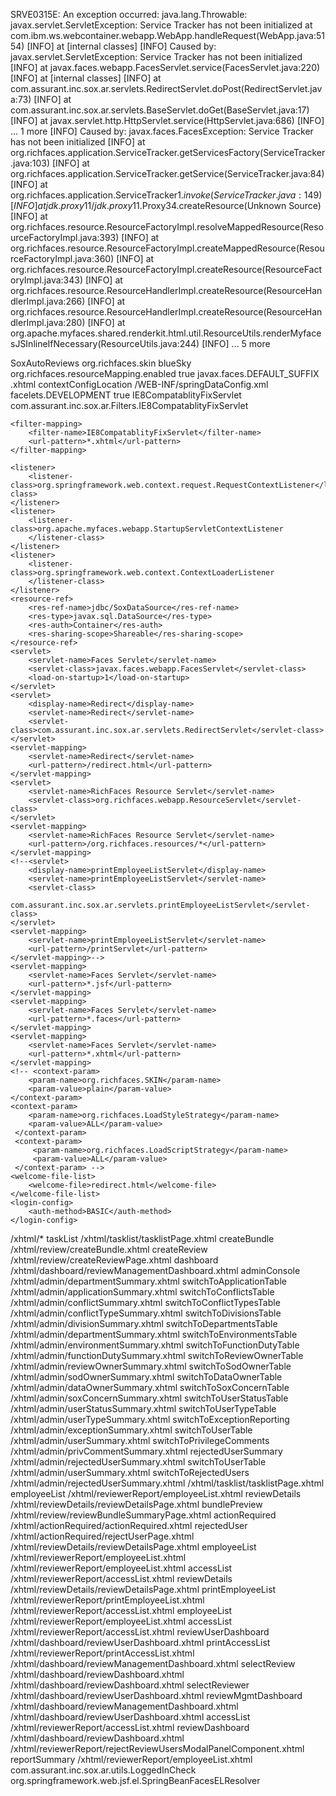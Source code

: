 SRVE0315E: An exception occurred: java.lang.Throwable: javax.servlet.ServletException: Service Tracker has not been initialized
at com.ibm.ws.webcontainer.webapp.WebApp.handleRequest(WebApp.java:5154)
[INFO]  at [internal classes]
[INFO] Caused by: javax.servlet.ServletException: Service Tracker has not been initialized
[INFO]  at javax.faces.webapp.FacesServlet.service(FacesServlet.java:220)
[INFO]  at [internal classes]
[INFO]  at com.assurant.inc.sox.ar.servlets.RedirectServlet.doPost(RedirectServlet.java:73)
[INFO]  at com.assurant.inc.sox.ar.servlets.BaseServlet.doGet(BaseServlet.java:17)
[INFO]  at javax.servlet.http.HttpServlet.service(HttpServlet.java:686)
[INFO]  ... 1 more
[INFO] Caused by: javax.faces.FacesException: Service Tracker has not been initialized
[INFO]  at org.richfaces.application.ServiceTracker.getServicesFactory(ServiceTracker.java:103)
[INFO]  at org.richfaces.application.ServiceTracker.getService(ServiceTracker.java:84)
[INFO]  at org.richfaces.application.ServiceTracker$1.invoke(ServiceTracker.java:149)
[INFO]  at jdk.proxy11/jdk.proxy11.$Proxy34.createResource(Unknown Source)
[INFO]  at org.richfaces.resource.ResourceFactoryImpl.resolveMappedResource(ResourceFactoryImpl.java:393)
[INFO]  at org.richfaces.resource.ResourceFactoryImpl.createMappedResource(ResourceFactoryImpl.java:360)
[INFO]  at org.richfaces.resource.ResourceFactoryImpl.createResource(ResourceFactoryImpl.java:343)
[INFO]  at org.richfaces.resource.ResourceHandlerImpl.createResource(ResourceHandlerImpl.java:266)
[INFO]  at org.richfaces.resource.ResourceHandlerImpl.createResource(ResourceHandlerImpl.java:280)
[INFO]  at org.apache.myfaces.shared.renderkit.html.util.ResourceUtils.renderMyfacesJSInlineIfNecessary(ResourceUtils.java:244)
[INFO]  ... 5 more

<?xml version="1.0" encoding="UTF-8"?>
<web-app version="3.1"
		 xmlns="http://xmlns.jcp.org/xml/ns/javaee"
		 xmlns:xsi="http://www.w3.org/2001/XMLSchema-instance"
		 xsi:schemaLocation="http://xmlns.jcp.org/xml/ns/javaee http://xmlns.jcp.org/xml/ns/javaee/web-app_3_1.xsd">

<display-name>SoxAutoReviews</display-name>
	<context-param>
		<param-name>org.richfaces.skin</param-name>
		<param-value>blueSky</param-value>
	</context-param>
	<context-param>
		<param-name>org.richfaces.resourceMapping.enabled</param-name>
		<param-value>true</param-value>
	</context-param>
	<context-param>
		<param-name>javax.faces.DEFAULT_SUFFIX</param-name>
		<param-value>.xhtml</param-value>
	</context-param>
	<context-param>
		<param-name>contextConfigLocation</param-name>
		<param-value>/WEB-INF/springDataConfig.xml</param-value>
	</context-param>
	<context-param>
		<param-name>facelets.DEVELOPMENT</param-name>
		<param-value>true</param-value>
	</context-param>
	<filter>
		<filter-name>IE8CompatablityFixServlet</filter-name>
		<filter-class>
			com.assurant.inc.sox.ar.Filters.IE8CompatablityFixServlet</filter-class>
	</filter>
<!--	<filter>-->
<!--		<display-name>RichFaces Filter</display-name>-->
<!--		<filter-name>richfaces</filter-name>-->
<!--		<filter-class>org.richfaces.webapp.Filter</filter-class>-->
<!--	</filter>-->

	<filter-mapping>
		<filter-name>IE8CompatablityFixServlet</filter-name>
		<url-pattern>*.xhtml</url-pattern>
	</filter-mapping>
<!--	<filter-mapping>-->
<!--		<filter-name>richfaces</filter-name>-->
<!--		<servlet-name>Faces Servlet</servlet-name>-->
<!--		<dispatcher>REQUEST</dispatcher>-->
<!--		<dispatcher>FORWARD</dispatcher>-->
<!--		<dispatcher>INCLUDE</dispatcher>-->
<!--	</filter-mapping>-->
	<listener>
		<listener-class>org.springframework.web.context.request.RequestContextListener</listener-class>
	</listener>
	<listener>
		<listener-class>org.apache.myfaces.webapp.StartupServletContextListener
		</listener-class>
	</listener>
	<listener>
		<listener-class>org.springframework.web.context.ContextLoaderListener
		</listener-class>
	</listener>
	<resource-ref>
		<res-ref-name>jdbc/SoxDataSource</res-ref-name>
		<res-type>javax.sql.DataSource</res-type>
		<res-auth>Container</res-auth>
		<res-sharing-scope>Shareable</res-sharing-scope>
	</resource-ref>
	<servlet>
		<servlet-name>Faces Servlet</servlet-name>
		<servlet-class>javax.faces.webapp.FacesServlet</servlet-class>
		<load-on-startup>1</load-on-startup>
	</servlet>
	<servlet>
		<display-name>Redirect</display-name>
		<servlet-name>Redirect</servlet-name>
		<servlet-class>com.assurant.inc.sox.ar.servlets.RedirectServlet</servlet-class>
	</servlet>
	<servlet-mapping>
		<servlet-name>Redirect</servlet-name>
		<url-pattern>/redirect.html</url-pattern>
	</servlet-mapping>
	<servlet>
		<servlet-name>RichFaces Resource Servlet</servlet-name>
		<servlet-class>org.richfaces.webapp.ResourceServlet</servlet-class>
	</servlet>
	<servlet-mapping>
		<servlet-name>RichFaces Resource Servlet</servlet-name>
		<url-pattern>/org.richfaces.resources/*</url-pattern>
	</servlet-mapping>
	<!--<servlet>
		<display-name>printEmployeeListServlet</display-name>
		<servlet-name>printEmployeeListServlet</servlet-name>
		<servlet-class>
			com.assurant.inc.sox.ar.servlets.printEmployeeListServlet</servlet-class>
	</servlet>
	<servlet-mapping>
		<servlet-name>printEmployeeListServlet</servlet-name>
		<url-pattern>/printServlet</url-pattern>
	</servlet-mapping>-->
	<servlet-mapping>
		<servlet-name>Faces Servlet</servlet-name>
		<url-pattern>*.jsf</url-pattern>
	</servlet-mapping>
	<servlet-mapping>
		<servlet-name>Faces Servlet</servlet-name>
		<url-pattern>*.faces</url-pattern>
	</servlet-mapping>
	<servlet-mapping>
		<servlet-name>Faces Servlet</servlet-name>
		<url-pattern>*.xhtml</url-pattern>
	</servlet-mapping>
	<!-- <context-param>
		<param-name>org.richfaces.SKIN</param-name>
		<param-value>plain</param-value>
	</context-param>
	<context-param>
        <param-name>org.richfaces.LoadStyleStrategy</param-name>
        <param-value>ALL</param-value>
     </context-param>
     <context-param>
         <param-name>org.richfaces.LoadScriptStrategy</param-name>
         <param-value>ALL</param-value>
     </context-param> -->
	<welcome-file-list>
		<welcome-file>redirect.html</welcome-file>
	</welcome-file-list>
	<login-config>
		<auth-method>BASIC</auth-method>
	</login-config>
</web-app>


<faces-config
		xmlns="http://xmlns.jcp.org/xml/ns/javaee"
		xmlns:xsi="http://www.w3.org/2001/XMLSchema-instance"
		xsi:schemaLocation="http://xmlns.jcp.org/xml/ns/javaee http://xmlns.jcp.org/xml/ns/javaee/web-facesconfig_2_3.xsd"
		version="2.3">
	<!--
		Navigations
	-->
	<navigation-rule>
		<from-view-id>/xhtml/*</from-view-id>
		<navigation-case>
			<from-outcome>taskList</from-outcome>
			<to-view-id>/xhtml/tasklist/tasklistPage.xhtml</to-view-id>
		</navigation-case>
		<navigation-case>
			<from-outcome>createBundle</from-outcome>
			<to-view-id>/xhtml/review/createBundle.xhtml</to-view-id>
		</navigation-case>
		<navigation-case>
			<from-outcome>createReview</from-outcome>
			<to-view-id>/xhtml/review/createReviewPage.xhtml</to-view-id>
		</navigation-case>
		<navigation-case>
			<from-outcome>dashboard</from-outcome>
			<to-view-id>/xhtml/dashboard/reviewManagementDashboard.xhtml</to-view-id>
		</navigation-case>
		<navigation-case>
			<from-outcome>adminConsole</from-outcome>
			<to-view-id>/xhtml/admin/departmentSummary.xhtml</to-view-id>
		</navigation-case>
		<navigation-case>
			<from-outcome>switchToApplicationTable</from-outcome>
			<to-view-id>/xhtml/admin/applicationSummary.xhtml</to-view-id>
		</navigation-case>
		<navigation-case>
			<from-outcome>switchToConflictsTable</from-outcome>
			<to-view-id>/xhtml/admin/conflictSummary.xhtml</to-view-id>
		</navigation-case>
		<navigation-case>
			<from-outcome>switchToConflictTypesTable</from-outcome>
			<to-view-id>/xhtml/admin/conflictTypeSummary.xhtml</to-view-id>
		</navigation-case>
		<navigation-case>
			<from-outcome>switchToDivisionsTable</from-outcome>
			<to-view-id>/xhtml/admin/divisionSummary.xhtml</to-view-id>
		</navigation-case>
		<navigation-case>
			<from-outcome>switchToDepartmentsTable</from-outcome>
			<to-view-id>/xhtml/admin/departmentSummary.xhtml</to-view-id>
		</navigation-case>
		<navigation-case>
			<from-outcome>switchToEnvironmentsTable</from-outcome>
			<to-view-id>/xhtml/admin/environmentSummary.xhtml</to-view-id>
		</navigation-case>
		<navigation-case>
			<from-outcome>switchToFunctionDutyTable</from-outcome>
			<to-view-id>/xhtml/admin/functionDutySummary.xhtml</to-view-id>
		</navigation-case>
		<navigation-case>
			<from-outcome>switchToReviewOwnerTable</from-outcome>
			<to-view-id>/xhtml/admin/reviewOwnerSummary.xhtml</to-view-id>
		</navigation-case>
		<navigation-case>
			<from-outcome>switchToSodOwnerTable</from-outcome>
			<to-view-id>/xhtml/admin/sodOwnerSummary.xhtml</to-view-id>
		</navigation-case>
		<navigation-case>
			<from-outcome>switchToDataOwnerTable</from-outcome>
			<to-view-id>/xhtml/admin/dataOwnerSummary.xhtml</to-view-id>
		</navigation-case>
		<navigation-case>
			<from-outcome>switchToSoxConcernTable</from-outcome>
			<to-view-id>/xhtml/admin/soxConcernSummary.xhtml</to-view-id>
		</navigation-case>
		<navigation-case>
			<from-outcome>switchToUserStatusTable</from-outcome>
			<to-view-id>/xhtml/admin/userStatusSummary.xhtml</to-view-id>
		</navigation-case>
		<navigation-case>
			<from-outcome>switchToUserTypeTable</from-outcome>
			<to-view-id>/xhtml/admin/userTypeSummary.xhtml</to-view-id>
		</navigation-case>
		<navigation-case>
			<from-outcome>switchToExceptionReporting</from-outcome>
			<to-view-id>/xhtml/admin/exceptionSummary.xhtml</to-view-id>
		</navigation-case>
		<navigation-case>
			<from-outcome>switchToUserTable</from-outcome>
			<to-view-id>/xhtml/admin/userSummary.xhtml</to-view-id>
		</navigation-case>
		<navigation-case>
			<from-outcome>switchToPrivilegeComments</from-outcome>
			<to-view-id>/xhtml/admin/privCommentSummary.xhtml</to-view-id>
		</navigation-case>
		<!-- made this change
		<navigation-case>
			<from-outcome>updateFieldPrivComment</from-outcome>
			<to-view-id>/xhtml/admin/updateFieldPrivComment.xhtml</to-view-id>
		</navigation-case>-->
		<navigation-case>
			<from-outcome>rejectedUserSummary</from-outcome>
			<to-view-id>/xhtml/admin/rejectedUserSummary.xhtml</to-view-id>
		</navigation-case>
		<navigation-case>
			<from-outcome>switchToUserTable</from-outcome>
			<to-view-id>/xhtml/admin/userSummary.xhtml</to-view-id>
		</navigation-case>
		<navigation-case>
			<from-outcome>switchToRejectedUsers</from-outcome>
			<to-view-id>/xhtml/admin/rejectedUserSummary.xhtml</to-view-id>
		</navigation-case>
	</navigation-rule>
	<navigation-rule>
		<from-view-id>/xhtml/tasklist/tasklistPage.xhtml</from-view-id>
		<navigation-case>
			<from-outcome>employeeList</from-outcome>
			<to-view-id>/xhtml/reviewerReport/employeeList.xhtml</to-view-id>
		</navigation-case>
		<navigation-case>
			<from-outcome>reviewDetails</from-outcome>
			<to-view-id>/xhtml/reviewDetails/reviewDetailsPage.xhtml</to-view-id>
		</navigation-case>
		<navigation-case>
			<from-outcome>bundlePreview</from-outcome>
			<to-view-id>/xhtml/review/reviewBundleSummaryPage.xhtml</to-view-id>
		</navigation-case>
		<navigation-case>
			<from-outcome>actionRequired</from-outcome>
			<to-view-id>/xhtml/actionRequired/actionRequired.xhtml</to-view-id>
		</navigation-case>
		<navigation-case>
			<from-outcome>rejectedUser</from-outcome>
			<to-view-id>/xhtml/actionRequired/rejectUserPage.xhtml</to-view-id>
		</navigation-case>
	</navigation-rule>
	<navigation-rule>
		<from-view-id>/xhtml/reviewDetails/reviewDetailsPage.xhtml</from-view-id>
		<navigation-case>
			<from-outcome>employeeList</from-outcome>
			<to-view-id>/xhtml/reviewerReport/employeeList.xhtml</to-view-id>
		</navigation-case>
	</navigation-rule>
	<navigation-rule>
		<from-view-id>/xhtml/reviewerReport/employeeList.xhtml</from-view-id>
		<navigation-case>
			<from-outcome>accessList</from-outcome>
			<to-view-id>/xhtml/reviewerReport/accessList.xhtml</to-view-id>
		</navigation-case>
		<navigation-case>
			<from-outcome>reviewDetails</from-outcome>
			<to-view-id>/xhtml/reviewDetails/reviewDetailsPage.xhtml</to-view-id>
		</navigation-case>
		<navigation-case>
			<from-outcome>printEmployeeList</from-outcome>
			<to-view-id>/xhtml/reviewerReport/printEmployeeList.xhtml</to-view-id>
		</navigation-case>
	</navigation-rule>
	<navigation-rule>
		<from-view-id>/xhtml/reviewerReport/accessList.xhtml</from-view-id>
		<navigation-case>
			<from-outcome>employeeList</from-outcome>
			<to-view-id>/xhtml/reviewerReport/employeeList.xhtml</to-view-id>
		</navigation-case>
		<navigation-case>
			<from-outcome>accessList</from-outcome>
			<to-view-id>/xhtml/reviewerReport/accessList.xhtml</to-view-id>
		</navigation-case>
		<navigation-case>
			<from-outcome>reviewUserDashboard</from-outcome>
			<to-view-id>/xhtml/dashboard/reviewUserDashboard.xhtml</to-view-id>
		</navigation-case>
		<navigation-case>
			<from-outcome>printAccessList</from-outcome>
			<to-view-id>/xhtml/reviewerReport/printAccessList.xhtml</to-view-id>
		</navigation-case>
	</navigation-rule>
	<navigation-rule>
		<from-view-id>/xhtml/dashboard/reviewManagementDashboard.xhtml</from-view-id>
		<navigation-case>
			<from-outcome>selectReview</from-outcome>
			<to-view-id>/xhtml/dashboard/reviewDashboard.xhtml</to-view-id>
		</navigation-case>
	</navigation-rule>
	<navigation-rule>
		<from-view-id>/xhtml/dashboard/reviewDashboard.xhtml</from-view-id>
		<navigation-case>
			<from-outcome>selectReviewer</from-outcome>
			<to-view-id>/xhtml/dashboard/reviewUserDashboard.xhtml</to-view-id>
		</navigation-case>
		<navigation-case>
			<from-outcome>reviewMgmtDashboard</from-outcome>
			<to-view-id>/xhtml/dashboard/reviewManagementDashboard.xhtml</to-view-id>
		</navigation-case>
	</navigation-rule>
	<navigation-rule>
		<from-view-id>/xhtml/dashboard/reviewUserDashboard.xhtml</from-view-id>
		<navigation-case>
			<from-outcome>accessList</from-outcome>
			<to-view-id>/xhtml/reviewerReport/accessList.xhtml</to-view-id>
		</navigation-case>
		<navigation-case>
			<from-outcome>reviewDashboard</from-outcome>
			<to-view-id>/xhtml/dashboard/reviewDashboard.xhtml</to-view-id>
		</navigation-case>
	</navigation-rule>
	<navigation-rule>
		<from-view-id>/xhtml/reviewerReport/rejectReviewUsersModalPanelComponent.xhtml</from-view-id>
		<navigation-case>
			<from-outcome>reportSummary</from-outcome>
			<to-view-id>/xhtml/reviewerReport/employeeList.xhtml</to-view-id>
		</navigation-case>
	</navigation-rule>
	<lifecycle>
		<phase-listener>com.assurant.inc.sox.ar.utils.LoggedInCheck</phase-listener>
	</lifecycle>
	<application>
		<el-resolver>org.springframework.web.jsf.el.SpringBeanFacesELResolver</el-resolver>
	</application>
</faces-config>

